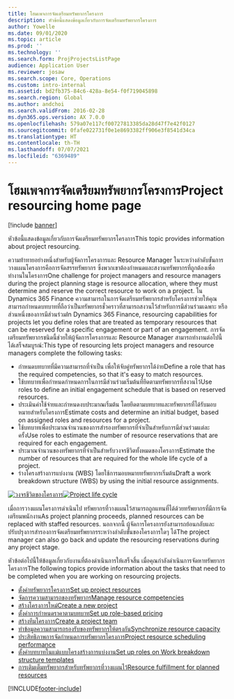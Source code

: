 ```yaml
---
title: โฮมเพจการจัดเตรียมทรัพยากรโครงการ
description: หัวข้อนี้แสดงข้อมูลเกี่ยวกับการจัดเตรียมทรัพยากรโครงการ
author: Yowelle
ms.date: 09/01/2020
ms.topic: article
ms.prod: ''
ms.technology: ''
ms.search.form: ProjProjectsListPage
audience: Application User
ms.reviewer: josaw
ms.search.scope: Core, Operations
ms.custom: intro-internal
ms.assetid: bd2fb375-84c6-428a-8e54-f0f719045898
ms.search.region: Global
ms.author: andchoi
ms.search.validFrom: 2016-02-28
ms.dyn365.ops.version: AX 7.0.0
ms.openlocfilehash: 579a07e117cf00727813385da28d47f7e42f0127
ms.sourcegitcommit: 0fafe022731f0e1e8693382ff906e3f8541d34ca
ms.translationtype: HT
ms.contentlocale: th-TH
ms.lasthandoff: 07/07/2021
ms.locfileid: "6369489"
---
```

# <a name="project-resourcing-home-page"></a><span data-ttu-id="3b4f1-103">โฮมเพจการจัดเตรียมทรัพยากรโครงการ</span><span class="sxs-lookup"><span data-stu-id="3b4f1-103">Project resourcing home page</span></span>

[!include [banner](../includes/banner.md)]

<span data-ttu-id="3b4f1-104">หัวข้อนี้แสดงข้อมูลเกี่ยวกับการจัดเตรียมทรัพยากรโครงการ</span><span class="sxs-lookup"><span data-stu-id="3b4f1-104">This topic provides information about project resourcing.</span></span>

<span data-ttu-id="3b4f1-105">ความท้าทายอย่างหนึ่งสำหรับผู้จัดการโครงการและ Resource Manager ในระหว่างลำดับขั้นการวางแผนโครงการคือการจัดสรรทรัพยากร ซึ่งพวกเขาต้องกำหนดและสงวนทรัพยากรที่ถูกต้องเพื่อทำงานในโครงการ</span><span class="sxs-lookup"><span data-stu-id="3b4f1-105">One challenge for project managers and resource managers during the project planning stage is resource allocation, where they must determine and reserve the correct resource to work on a project.</span></span> <span data-ttu-id="3b4f1-106">ใน Dynamics 365 Finance ความสามารถในการจัดเตรียมทรัพยากรสำหรับโครงการช่วยให้คุณสามารถกำหนดบทบาทที่ถือว่าเป็นทรัพยากรชั่วคราวที่สามารถสงวนไว้สำหรับการมีส่วนร่วมเฉพาะ หรือส่วนหนึ่งของการมีส่วนร่วม</span><span class="sxs-lookup"><span data-stu-id="3b4f1-106">In Dynamics 365 Finance, resourcing capabilities for projects let you define roles that are treated as temporary resources that can be reserved for a specific engagement or part of an engagement.</span></span> <span data-ttu-id="3b4f1-107">การจัดเตรียมทรัพยากรชนิดนี้ช่วยให้ผู้จัดการโครงการและ Resource Manager สามารถทำงานต่อไปนี้ได้เสร็จสมบูรณ์:</span><span class="sxs-lookup"><span data-stu-id="3b4f1-107">This type of resourcing lets project managers and resource managers complete the following tasks:</span></span>

- <span data-ttu-id="3b4f1-108">กำหนดบทบาทที่มีความสามารถที่จำเป็น เพื่อให้จับคู่ทรัพยากรได้ง่าย</span><span class="sxs-lookup"><span data-stu-id="3b4f1-108">Define a role that has the required competencies, so that it's easy to match resources.</span></span>
- <span data-ttu-id="3b4f1-109">ใช้บทบาทเพื่อกำหนดกำหนดการในการมีส่วนร่วมเริ่มต้นที่ยึดตามทรัพยากรที่สงวนไว้</span><span class="sxs-lookup"><span data-stu-id="3b4f1-109">Use roles to define an initial engagement schedule that is based on reserved resources.</span></span>
- <span data-ttu-id="3b4f1-110">ประเมินค่าใช้จ่ายและกำหนดงบประมาณเริ่มต้น โดยยึดตามบทบาทและทรัพยากรที่ได้รับมอบหมายสำหรับโครงการ</span><span class="sxs-lookup"><span data-stu-id="3b4f1-110">Estimate costs and determine an initial budget, based on assigned roles and resources for a project.</span></span>
- <span data-ttu-id="3b4f1-111">ใช้บทบาทเพื่อประมาณจำนวนของการสำรองทรัพยากรที่จำเป็นสำหรับการมีส่วนร่วมแต่ละครั้ง</span><span class="sxs-lookup"><span data-stu-id="3b4f1-111">Use roles to estimate the number of resource reservations that are required for each engagement.</span></span>
- <span data-ttu-id="3b4f1-112">ประมาณจำนวนของทรัพยากรที่จำเป็นสำหรับวงจรชีวิตทั้งหมดของโครงการ</span><span class="sxs-lookup"><span data-stu-id="3b4f1-112">Estimate the number of resources that are required for the whole life cycle of a project.</span></span>
- <span data-ttu-id="3b4f1-113">ร่างโครงสร้างการแบ่งงาน (WBS) โดยใช้การมอบหมายทรัพยากรเริ่มต้น</span><span class="sxs-lookup"><span data-stu-id="3b4f1-113">Draft a work breakdown structure (WBS) by using the initial resource assignments.</span></span>

<span data-ttu-id="3b4f1-114">[![วงจรชีวิตของโครงการ](./media/projectresourcing02-1024x812.jpg)](./media/projectresourcing02.jpg)</span><span class="sxs-lookup"><span data-stu-id="3b4f1-114">[![Project life cycle](./media/projectresourcing02-1024x812.jpg)](./media/projectresourcing02.jpg)</span></span>

<span data-ttu-id="3b4f1-115">เมื่อการวางแผนโครงการดำเนินไป ทรัพยากรที่วางแผนไว้สามารถถูกแทนที่ได้ด้วยทรัพยากรที่มีการจัดเตรียมพนักงาน</span><span class="sxs-lookup"><span data-stu-id="3b4f1-115">As project planning proceeds, planned resources can be replaced with staffed resources.</span></span> <span data-ttu-id="3b4f1-116">นอกจากนี้ ผู้จัดการโครงการยังสามารถย้อนกลับและปรับปรุงการสำรองการจัดเตรียมทรัพยากรระหว่างลำดับขั้นของโครงการใดๆ ได้</span><span class="sxs-lookup"><span data-stu-id="3b4f1-116">The project manager can also go back and update the resourcing reservations during any project stage.</span></span>

<span data-ttu-id="3b4f1-117">หัวข้อต่อไปนี้ให้ข้อมูลเกี่ยวกับงานที่ต้องดำเนินการให้เสร็จสิ้น เมื่อคุณกำลังดำเนินการจัดหาทรัพยากรโครงการ</span><span class="sxs-lookup"><span data-stu-id="3b4f1-117">The following topics provide information about the tasks that need to be completed when you are working on resourcing projects.</span></span>

- [<span data-ttu-id="3b4f1-118">ตั้งค่าทรัพยากรโครงการ</span><span class="sxs-lookup"><span data-stu-id="3b4f1-118">Set up project resources</span></span>](set-up-project-resources.md)
- [<span data-ttu-id="3b4f1-119">จัดการความสามารถของทรัพยากร</span><span class="sxs-lookup"><span data-stu-id="3b4f1-119">Manage resource competencies</span></span>](manage-resource-competencies.md)
- [<span data-ttu-id="3b4f1-120">สร้างโครงการใหม่</span><span class="sxs-lookup"><span data-stu-id="3b4f1-120">Create a new project</span></span>](create-new-project.md)
- [<span data-ttu-id="3b4f1-121">ตั้งค่าการกำหนดราคาตามบทบาท</span><span class="sxs-lookup"><span data-stu-id="3b4f1-121">Set up role-based pricing</span></span>](set-up-role-based-pricing.md)
- [<span data-ttu-id="3b4f1-122">สร้างทีมโครงการ</span><span class="sxs-lookup"><span data-stu-id="3b4f1-122">Create a project team</span></span>](create-project-team.md)
- [<span data-ttu-id="3b4f1-123">ทำข้อมูลความสามารถรองรับของทรัพยากรให้ตรงกัน</span><span class="sxs-lookup"><span data-stu-id="3b4f1-123">Synchronize resource capacity</span></span>](synchronize-resource-capacity.md)
- [<span data-ttu-id="3b4f1-124">ประสิทธิภาพการจัดกำหนดการทรัพยากรโครงการ</span><span class="sxs-lookup"><span data-stu-id="3b4f1-124">Project resource scheduling performance</span></span>](project-scheduling-performance.md)
- [<span data-ttu-id="3b4f1-125">ตั้งค่าบทบาทในแม่แบบโครงสร้างการแบ่งงาน</span><span class="sxs-lookup"><span data-stu-id="3b4f1-125">Set up roles on Work breakdown structure templates</span></span>](set-up-roles-wbs-template.md)
- [<span data-ttu-id="3b4f1-126">การเติมเต็มทรัพยากรสำหรับทรัพยากรที่วางแผนไว้</span><span class="sxs-lookup"><span data-stu-id="3b4f1-126">Resource fulfillment for planned resources</span></span>](resource-fulfillment-planned-resources.md)


[!INCLUDE[footer-include](../includes/footer-banner.md)]